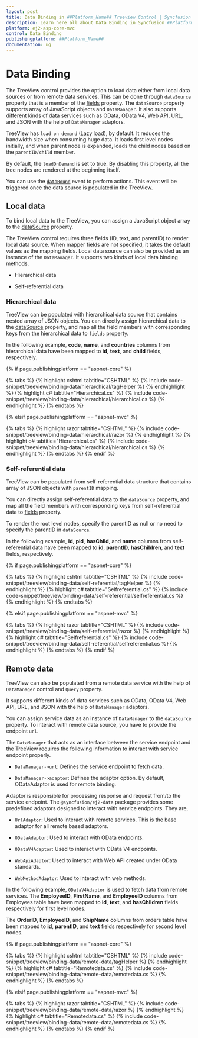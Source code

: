 ```yaml
---
layout: post
title: Data Binding in ##Platform_Name## Treeview Control | Syncfusion
description: Learn here all about Data Binding in Syncfusion ##Platform_Name## Treeview component of Syncfusion Essential JS 2 and more.
platform: ej2-asp-core-mvc
control: Data Binding
publishingplatform: ##Platform_Name##
documentation: ug
---
```



# Data Binding

The TreeView control provides the option to load data either from local data sources or from remote data services. This can be done through `dataSource` property that is a member of the [fields](https://help.syncfusion.com/cr/aspnetcore-js2/Syncfusion.EJ2~Syncfusion.EJ2.Navigations.TreeView~Fields.html) property. The `dataSource` property supports array of JavaScript objects and `DataManager`. It also supports different kinds of data services such as OData, OData V4, Web API, URL, and JSON with the help of `DataManager` adaptors.

TreeView has `load on demand` (Lazy load), by default. It reduces the bandwidth size when consuming huge data. It loads first level nodes initially, and when parent node is expanded,  loads the child nodes based on the `parentID/child` member.

By default, the `loadOnDemand` is set to true. By disabling this property, all the tree nodes are rendered at the beginning itself. 

You can use the [`dataBound`](https://help.syncfusion.com/cr/aspnetcore-js2/Syncfusion.EJ2~Syncfusion.EJ2.Navigations.TreeView~DataBound.html) event to perform actions. This event will be triggered once the data source is populated in the TreeView.

## Local data

To bind local data to the TreeView, you can assign a JavaScript object array to the [dataSource](https://help.syncfusion.com/cr/aspnetcore-js2/Syncfusion.EJ2~Syncfusion.EJ2.Navigations.TreeViewFieldsSettings~DataSource.html) property.

The TreeView control requires three  fields (ID, text, and parentID) to render local data source. When mapper fields are not specified, it takes the default values as the mapping fields. Local data source can also be provided as an instance of the `DataManager`. It supports two kinds of local data binding methods.

* Hierarchical data

* Self-referential data

### Hierarchical data

TreeView can be populated with hierarchical data source that contains nested array of JSON objects. You can directly assign hierarchical data to the [dataSource](https://help.syncfusion.com/cr/aspnetcore-js2/Syncfusion.EJ2~Syncfusion.EJ2.Navigations.TreeViewFieldsSettings~DataSource.html) property, and map all the field members with corresponding keys from the hierarchical data to `fields` property. 

In the following example, **code**, **name**, and **countries** columns from hierarchical data have been mapped to **id**, **text**, and **child** fields, respectively.

{% if page.publishingplatform == "aspnet-core" %}

{% tabs %}
{% highlight cshtml tabtitle="CSHTML" %}
{% include code-snippet/treeview/binding-data/hierarchical/tagHelper %}
{% endhighlight %}
{% highlight c# tabtitle="Hierarchical.cs" %}
{% include code-snippet/treeview/binding-data/hierarchical/hierarchical.cs %}
{% endhighlight %}
{% endtabs %}

{% elsif page.publishingplatform == "aspnet-mvc" %}

{% tabs %}
{% highlight razor tabtitle="CSHTML" %}
{% include code-snippet/treeview/binding-data/hierarchical/razor %}
{% endhighlight %}
{% highlight c# tabtitle="Hierarchical.cs" %}
{% include code-snippet/treeview/binding-data/hierarchical/hierarchical.cs %}
{% endhighlight %}
{% endtabs %}
{% endif %}



### Self-referential data

TreeView can be populated from self-referential data structure that contains array of JSON objects with `parentID` mapping. 

You can directly assign self-referential data to the `dataSource` property, and map all the field members with corresponding keys from self-referential data to [fields](https://help.syncfusion.com/cr/aspnetcore-js2/Syncfusion.EJ2~Syncfusion.EJ2.Navigations.TreeView~Fields.html) property. 

To render the root level nodes, specify the parentID as null or no need to specify the parentID in `dataSource`.

In the following example, **id**, **pid**, **hasChild**, and **name** columns from self-referential data have been mapped to **id**, **parentID**, **hasChildren**, and **text** fields, respectively.

{% if page.publishingplatform == "aspnet-core" %}

{% tabs %}
{% highlight cshtml tabtitle="CSHTML" %}
{% include code-snippet/treeview/binding-data/self-referential/tagHelper %}
{% endhighlight %}
{% highlight c# tabtitle="Selfreferential.cs" %}
{% include code-snippet/treeview/binding-data/self-referential/selfreferential.cs %}
{% endhighlight %}
{% endtabs %}

{% elsif page.publishingplatform == "aspnet-mvc" %}

{% tabs %}
{% highlight razor tabtitle="CSHTML" %}
{% include code-snippet/treeview/binding-data/self-referential/razor %}
{% endhighlight %}
{% highlight c# tabtitle="Selfreferential.cs" %}
{% include code-snippet/treeview/binding-data/self-referential/selfreferential.cs %}
{% endhighlight %}
{% endtabs %}
{% endif %}



## Remote data

TreeView can also be populated from a remote data service with the help of `DataManager` control and `Query` property. 

It supports different kinds of data services such as OData, OData V4, Web API, URL, and JSON with the help of `DataManager` adaptors. 

You can assign service data as an instance of `DataManager` to the `dataSource` property. To interact with remote data source, you have to provide the endpoint `url`.

The `DataManager` that acts as an interface between the service endpoint and the TreeView requires the following information to interact with service endpoint properly.

* `DataManager->url`: Defines the service endpoint to fetch data.

* `DataManager->adaptor`: Defines the adaptor option. By default, ODataAdaptor is used for remote binding.

Adaptor is responsible for processing response and request from/to the service endpoint. The `@syncfusion/ej2-data` package provides some predefined adaptors  designed to interact with service endpoints. They are,

* `UrlAdaptor`: Used to interact with remote services. This is the base adaptor for all remote based adaptors.

* `ODataAdaptor`: Used to interact with OData endpoints.

* `ODataV4Adaptor`: Used to interact with OData V4 endpoints.

* `WebApiAdaptor`: Used to interact with Web API created under OData standards.

* `WebMethodAdaptor`: Used to interact with web methods.

In the following example, `ODataV4Adaptor` is  used to fetch data from remote services. The **EmployeeID**, **FirstName**, and **EmployeeID** columns from Employees table have been mapped to **id**, **text**, and **hasChildren** fields respectively for first level nodes. 

The **OrderID**, **EmployeeID**, and **ShipName** columns from orders table have been mapped to **id**, **parentID**, and **text** fields respectively for second level nodes.

{% if page.publishingplatform == "aspnet-core" %}

{% tabs %}
{% highlight cshtml tabtitle="CSHTML" %}
{% include code-snippet/treeview/binding-data/remote-data/tagHelper %}
{% endhighlight %}
{% highlight c# tabtitle="Remotedata.cs" %}
{% include code-snippet/treeview/binding-data/remote-data/remotedata.cs %}
{% endhighlight %}
{% endtabs %}

{% elsif page.publishingplatform == "aspnet-mvc" %}

{% tabs %}
{% highlight razor tabtitle="CSHTML" %}
{% include code-snippet/treeview/binding-data/remote-data/razor %}
{% endhighlight %}
{% highlight c# tabtitle="Remotedata.cs" %}
{% include code-snippet/treeview/binding-data/remote-data/remotedata.cs %}
{% endhighlight %}
{% endtabs %}
{% endif %}



